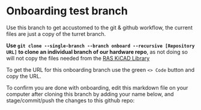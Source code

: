 # Onboarding test branch
Use this branch to get accustomed to the git & github workflow, the current files are just a copy of the turret branch.

**Use `git clone --single-branch --branch onboard --recursive [Repository URL]` to clone an individual branch of our hardware repo**, as not doing so will not copy the files needed from the [RAS KiCAD Library](https://github.com/ut-ras/KiCad_Library.git)

To get the URL for this onboarding branch use the green `<> Code` button and copy the URL.

To confirm you are done with onboarding, edit this markdown file on your computer after cloning this branch by adding your name below, and stage/commit/push the changes to this github repo:
